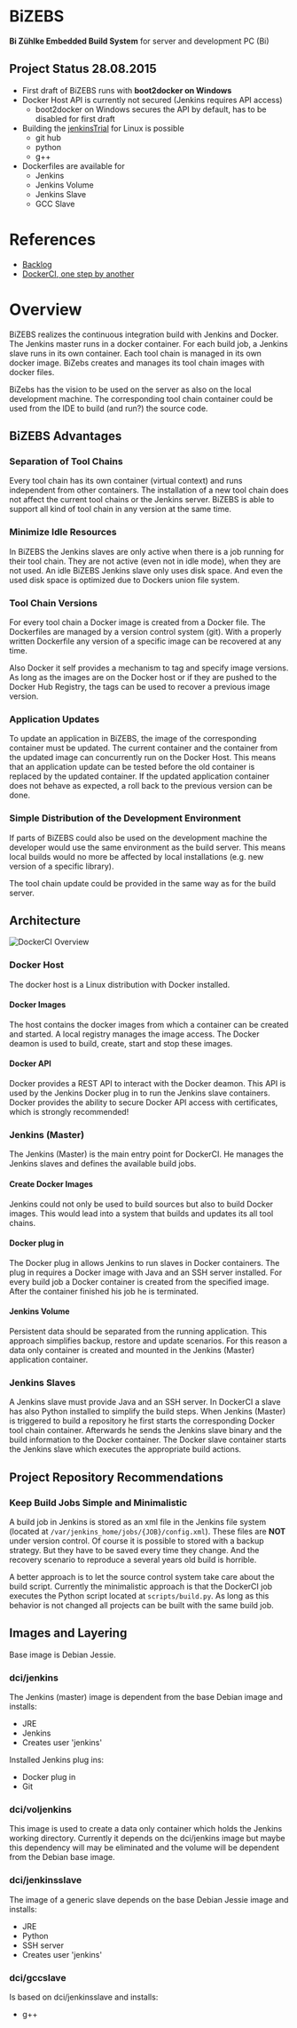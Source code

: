 #   BiZEBS
**Bi Zühlke Embedded Build System** for server and development PC (Bi)

##  Project Status 28.08.2015
- First draft of BiZEBS runs with **boot2docker on Windows**
- Docker Host API is currently not secured (Jenkins requires API access)
    * boot2docker on Windows secures the API by default, has to be disabled for first draft
- Building the [jenkinsTrial](https://github.com/icebear8/jenkinsTrial) for Linux is possible
    * git hub
    * python
    * g++
- Dockerfiles are available for
    * Jenkins
    * Jenkins Volume
    * Jenkins Slave
    * GCC Slave

#   References

- [Backlog](doc/Tasks.md)
- [DockerCI, one step by another](doc/Setup.md)

#   Overview
BiZEBS realizes the continuous integration build with Jenkins and Docker.
The Jenkins master runs in a docker container.
For each build job, a Jenkins slave runs in its own container.
Each tool chain is managed in its own docker image.
BiZebs creates and manages its tool chain images with docker files.

BiZebs has the vision to be used on the server as also on the local development machine.
The corresponding tool chain container could be used from the IDE to build (and run?) the source code.

##  BiZEBS Advantages
### Separation of Tool Chains
Every tool chain has its own container (virtual context) and runs independent from other containers.
The installation of a new tool chain does not affect the current tool chains or the Jenkins server.
BiZEBS is able to support all kind of tool chain in any version at the same time.

### Minimize Idle Resources
In BiZEBS the Jenkins slaves are only active when there is a job running for their tool chain.
They are not active (even not in idle mode), when they are not used.
An idle BiZEBS Jenkins slave only uses disk space.
And even the used disk space is optimized due to Dockers union file system.

### Tool Chain Versions
For every tool chain a Docker image is created from a Docker file.
The Dockerfiles are managed by a version control system (git).
With a properly written Dockerfile any version of a specific image can be recovered at any time.

Also Docker it self provides a mechanism to tag and specify image versions.
As long as the images are on the Docker host or if they are pushed to the Docker Hub Registry,
the tags can be used to recover a previous image version.

### Application Updates
To update an application in BiZEBS, the image of the corresponding container must be updated.
The current container and the container from the updated image can concurrently run on the Docker Host.
This means that an application update can be tested before the old container is replaced by the updated container.
If the updated application container does not behave as expected, a roll back to the previous version can be done.

### Simple Distribution of the Development Environment
If parts of BiZEBS could also be used on the development machine the developer
would use the same environment as the build server.
This means local builds would no more be affected by local installations (e.g. new version of a specific library).

The tool chain update could be provided in the same way as for the build server.

## Architecture
![DockerCI Overview](doc/Images/DockerCI_Overview.jpg "DockerCI overview")

### Docker Host
The docker host is a Linux distribution with Docker installed.

####  Docker Images
The host contains the docker images from which a container can be created and started.
A local registry manages the image access.
The Docker deamon is used to build, create, start and stop these images.

####  Docker API
Docker provides a REST API to interact with the Docker deamon.
This API is used by the Jenkins Docker plug in to run the Jenkins slave containers.
Docker provides the ability to secure Docker API access with certificates, which is strongly recommended!

### Jenkins (Master)
The Jenkins (Master) is the main entry point for DockerCI.
He manages the Jenkins slaves and defines the available build jobs.

####  Create Docker Images
Jenkins could not only be used to build sources but also to build Docker images.
This would lead into a system that builds and updates its all tool chains.

####  Docker plug in
The Docker plug in allows Jenkins to run slaves in Docker containers.
The plug in requires a Docker image with Java and an SSH server installed.
For every build job a Docker container is created from the specified image.
After the container finished his job he is terminated.

####  Jenkins Volume
Persistent data should be separated from the running application.
This approach simplifies backup, restore and update scenarios.
For this reason a data only container is created and mounted in the Jenkins (Master) application container.

### Jenkins Slaves
A Jenkins slave must provide Java and an SSH server.
In DockerCI a slave has also Python installed to simplify the build steps.
When Jenkins (Master) is triggered to build a repository he first starts the corresponding Docker tool chain container.
Afterwards he sends the Jenkins slave binary and the build information to the Docker container.
The Docker slave container starts the Jenkins slave which executes the appropriate build actions.

##  Project Repository Recommendations
### Keep Build Jobs Simple and Minimalistic
A build job in Jenkins is stored as an xml file in the Jenkins file system
(located at `/var/jenkins_home/jobs/{JOB}/config.xml`).
These files are **NOT** under version control.
Of course it is possible to stored with a backup strategy.
But they have to be saved every time they change.
And the recovery scenario to reproduce a several years old build is horrible.

A better approach is to let the source control system take care about the build script.
Currently the minimalistic approach is that the DockerCI job executes the Python script
located at `scripts/build.py`.
As long as this behavior is not changed all projects can be built with the same build job.

##  Images and Layering
Base image is Debian Jessie.

### dci/jenkins
The Jenkins (master) image is dependent from the base Debian image and installs:

- JRE
- Jenkins
- Creates user 'jenkins'

Installed Jenkins plug ins:

- Docker plug in
- Git

### dci/voljenkins
This image is used to create a data only container which holds the Jenkins working directory.
Currently it depends on the dci/jenkins image but maybe this dependency will may be eliminated
and the volume will be dependent from the Debian base image.

### dci/jenkinsslave
The image of a generic slave depends on the base Debian Jessie image and installs:

- JRE
- Python
- SSH server
- Creates user 'jenkins'

### dci/gccslave
Is based on dci/jenkinsslave and installs:

- g++



